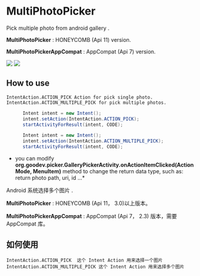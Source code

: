 MultiPhotoPicker
================

Pick multiple photo from android gallery .

  **MultiPhotoPicker** : HONEYCOMB (Api 11) version.
  
  **MultiPhotoPickerAppCompat** : AppCompat (Api 7) version.
  
  
  ![](https://raw.githubusercontent.com/goodev/MultiPhotoPicker/master/screencast/1.png)
  ![](https://raw.githubusercontent.com/goodev/MultiPhotoPicker/master/screencast/2.png)
  
How to use
--------

    IntentAction.ACTION_PICK Action for pick single photo.
    IntentAction.ACTION_MULTIPLE_PICK for pick multiple photos.

```java
      Intent intent = new Intent();
      intent.setAction(IntentAction.ACTION_PICK);
      startActivityForResult(intent, CODE);
```
```java
      Intent intent = new Intent();
      intent.setAction(IntentAction.ACTION_MULTIPLE_PICK);
      startActivityForResult(intent, CODE);
```

* you can modify **org.goodev.picker.GalleryPickerActivity.onActionItemClicked(ActionMode, MenuItem)** method to change the return data type, such as: return photo path, uri, id ...*

Android 系统选择多个图片 .

  **MultiPhotoPicker** : HONEYCOMB (Api 11， 3.0)以上版本。
  
  **MultiPhotoPickerAppCompat** : AppCompat (Api 7， 2.3) 版本，需要 AppCompat 库。
  
如何使用
--------

    IntentAction.ACTION_PICK  这个 Intent Action 用来选择一个图片
    IntentAction.ACTION_MULTIPLE_PICK 这个 Intent Action 用来选择多个图片
